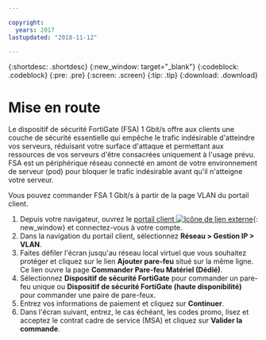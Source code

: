 ```yaml
---

copyright:
  years: 2017
lastupdated: "2018-11-12"

---
```


{:shortdesc: .shortdesc}
{:new_window: target="_blank"}
{:codeblock: .codeblock}
{:pre: .pre}
{:screen: .screen}
{:tip: .tip}
{:download: .download}

# Mise en route
Le dispositif de sécurité FortiGate (FSA) 1 Gbit/s offre aux clients une couche de sécurité essentielle qui empêche le trafic indésirable d'atteindre vos serveurs, réduisant votre surface d'attaque et permettant aux ressources de vos serveurs d'être consacrées uniquement à l'usage prévu.  FSA est un périphérique réseau connecté en amont de votre environnement de serveur (pod) pour bloquer le trafic indésirable avant qu'il n'atteigne votre serveur.  

Vous pouvez commander FSA 1 Gbit/s à partir de la page VLAN du portail client.

1. Depuis votre navigateur, ouvrez le [portail client ![Icône de lien externe](../../icons/launch-glyph.svg "Icône de lien externe")](https://control.softlayer.com/){: new_window} et connectez-vous à votre compte.
2. Dans la navigation du portail client, sélectionnez **Réseau > Gestion IP > VLAN**.
3. Faites défiler l'écran jusqu'au réseau local virtuel que vous souhaitez protéger et cliquez sur le lien **Ajouter pare-feu** situé sur la même ligne. Ce lien ouvre la page **Commander Pare-feu Matériel (Dédié)**.
4. Sélectionnez **Dispositif de sécurité FortiGate** pour commander un pare-feu unique ou **Dispositif de sécurité FortiGate (haute disponibilité)** pour commander une paire de pare-feux. 
5. Entrez vos informations de paiement et cliquez sur **Continuer**.
6. Dans l'écran suivant, entrez, le cas échéant, les codes promo, lisez et acceptez le contrat cadre de service (MSA) et cliquez sur **Valider la commande**.
